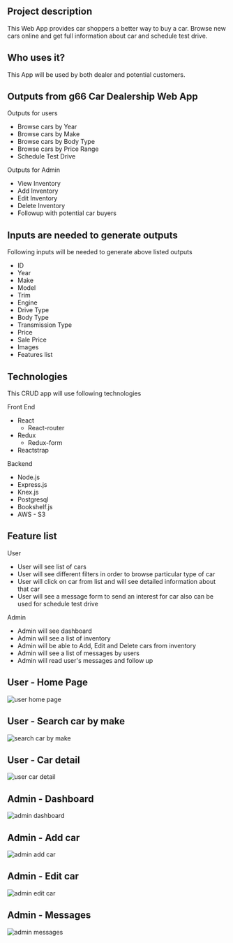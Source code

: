 ## Project description
This Web App provides car shoppers a better way to buy a car. Browse new cars online and get full information about car and schedule test drive.

## Who uses it?
This App will be used by both dealer and potential customers.

## Outputs from g66 Car Dealership Web App
Outputs for users
  * Browse cars by Year
  * Browse cars by Make
  * Browse cars by Body Type
  * Browse cars by Price Range
  * Schedule Test Drive

Outputs for Admin
  * View Inventory
  * Add Inventory
  * Edit Inventory
  * Delete Inventory
  * Followup with potential car buyers

## Inputs are needed to generate outputs
Following inputs will be needed to generate above listed outputs
  * ID
  * Year
  * Make
  * Model
  * Trim
  * Engine
  * Drive Type
  * Body Type
  * Transmission Type
  * Price
  * Sale Price
  * Images
  * Features list

## Technologies
This CRUD app will use following technologies

Front End
  * React
    * React-router
  * Redux
    * Redux-form
  * Reactstrap

Backend
  * Node.js
  * Express.js
  * Knex.js
  * Postgresql
  * Bookshelf.js
  * AWS - S3

## Feature list
User
  * User will see list of cars
  * User will see different filters in order to browse particular type of car
  * User will click on car from list and will see detailed information about that car
  * User will see a message form to send an interest for car also can be used for schedule test drive

Admin
  * Admin will see dashboard
  * Admin will see a list of inventory
  * Admin will be able to Add, Edit and Delete cars from inventory
  * Admin will see a list of messages by users
  * Admin will read user's messages and follow up

## User - Home Page

![user home page](https://s3.amazonaws.com/cartool/user-home-page.png)

## User - Search car by make

![search car by make](https://s3.amazonaws.com/cartool/user-car-search-by-make.png)

## User - Car detail

![user car detail](https://s3.amazonaws.com/cartool/user-car-detail.png)

## Admin - Dashboard

![admin dashboard](https://s3.amazonaws.com/cartool/admin-dashboard.png)

## Admin - Add car

![admin add car](https://s3.amazonaws.com/cartool/admin-add-new-car.png)

## Admin - Edit car

![admin edit car](https://s3.amazonaws.com/cartool/admin-edit-car.png)

## Admin - Messages

![admin messages](https://s3.amazonaws.com/cartool/admin-messages.png)
